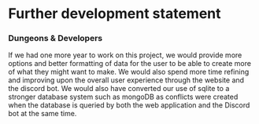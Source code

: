 # Further development statement
### Dungeons & Developers

If we had one more year to work on this project, we would provide more options and better formatting of data for the user to be able to create more of what they might want to make. We would also spend more time refining and improving upon the overall user experience through the website and the discord bot. We would also have converted our use of sqlite to a stronger database system such as mongoDB as conflicts were created when the database is queried by both the web application and the Discord bot at the same time.
